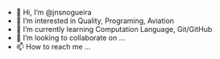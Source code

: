 - 👋 Hi, I’m @jnsnogueira
- 👀 I’m interested in Quality, Programing, Aviation
- 🌱 I’m currently learning Computation Language, Git/GitHub
- 💞️ I’m looking to collaborate on ...
- 📫 How to reach me ...

<!---
jnsnogueira/jnsnogueira is a ✨ special ✨ repository because its `README.md` (this file) appears on your GitHub profile.
You can click the Preview link to take a look at your changes.
--->
